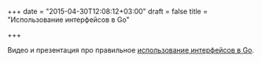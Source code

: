 +++
date = "2015-04-30T12:08:12+03:00"
draft = false
title = "Использование интерфейсов в Go"

+++

<p>Видео и презентация про правильное <a href="http://engineering.clever.com/2015/04/17/using-gos-interfaces-at-clever---more-than-just-easy-collaboration/">использование интерфейсов в Go</a>.</p>

